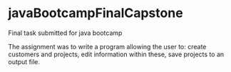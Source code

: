 # javaBootcampFinalCapstone
Final task submitted for java bootcamp

The assignment was to write a program allowing the user to: 
create customers and projects, 
edit information within these,
save projects to an output file.
